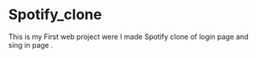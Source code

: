 # Spotify_clone
This is my First web project were  I  made Spotify clone of login page and sing in page .

